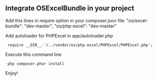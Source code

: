 Integrate OSExcelBundle in your project
----------------------------------------

Add this lines in require option in your composer.json file:
     "os/excel-bundle": "dev-master",
     "os/php-excel": "dev-master"

Add autoloader for PHPExcel in app/autoloader.php

     require __DIR__.'/../vendor/os/php-excel/PHPExcel/PHPExcel.php';

Execute this command line

     php composer.phar install


Enjoy!
